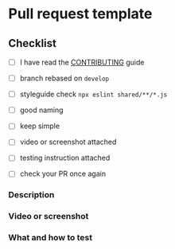 # Pull request template

## Checklist

<!-- You have to tick all the boxes -->

- [ ] I have read the [CONTRIBUTING](https://github.com/swaponline/swap.react/wiki/Contribution) guide
- [ ] branch rebased on `develop`
- [ ] styleguide check `npx eslint shared/**/*.js`
- [ ] good naming
- [ ] keep simple
- [ ] video or screenshot attached
- [ ] testing instruction attached
- [ ] check your PR once again


### Description

<!-- Include issue number and motivation for these code changes -->




### Video or screenshot

<!-- Paste video or screenshots -->




### What and how to test

<!-- What reviewer should do? -->





